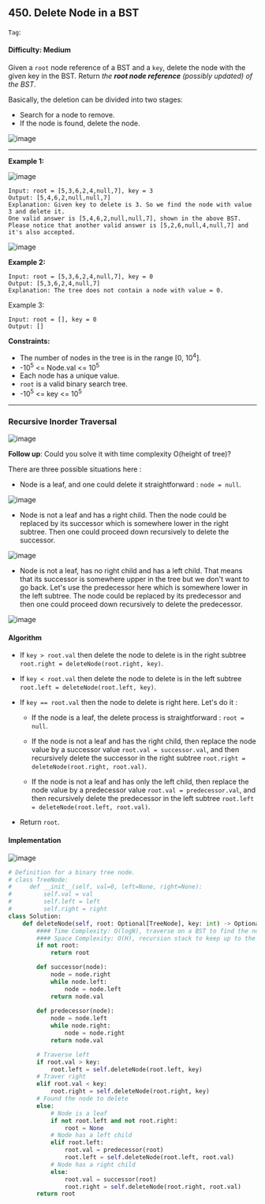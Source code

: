 ## 450. Delete Node in a BST

```Tag```:

#### Difficulty: Medium

Given a ```root``` node reference of a BST and a ```key```, delete the node with the given key in the BST. Return _the __root node reference__ (possibly updated) of the BST_.

Basically, the deletion can be divided into two stages:

- Search for a node to remove.
- If the node is found, delete the node.

![image](https://user-images.githubusercontent.com/35042430/215682882-aa2081be-6e8c-496d-b464-0c27973d4238.png)

---

__Example 1:__

![image](https://assets.leetcode.com/uploads/2020/09/04/del_node_1.jpg)
```
Input: root = [5,3,6,2,4,null,7], key = 3
Output: [5,4,6,2,null,null,7]
Explanation: Given key to delete is 3. So we find the node with value 3 and delete it.
One valid answer is [5,4,6,2,null,null,7], shown in the above BST.
Please notice that another valid answer is [5,2,6,null,4,null,7] and it's also accepted.
```

![image](https://assets.leetcode.com/uploads/2020/09/04/del_node_supp.jpg)

__Example 2:__
```
Input: root = [5,3,6,2,4,null,7], key = 0
Output: [5,3,6,2,4,null,7]
Explanation: The tree does not contain a node with value = 0.
```
Example 3:
```
Input: root = [], key = 0
Output: []
```

__Constraints:__

- The number of nodes in the tree is in the range [0, 10<sup>4</sup>].
- -10<sup>5</sup> <= Node.val <= 10<sup>5</sup>
- Each node has a unique value.
- ```root``` is a valid binary search tree.
- -10<sup>5</sup> <= key <= 10<sup>5</sup>
 
---

### Recursive Inorder Traversal

![image](https://leetcode.com/problems/delete-node-in-a-bst/solutions/281988/Figures/450/succ2.png)

__Follow up__: Could you solve it with time complexity O(height of tree)?

There are three possible situations here :

- Node is a leaf, and one could delete it straightforward : ```node = null```.

![image](https://leetcode.com/problems/delete-node-in-a-bst/solutions/281988/Figures/450/del_leaf.png)

- Node is not a leaf and has a right child. Then the node could be replaced by its successor which is somewhere lower in the right subtree. Then one could proceed down recursively to delete the successor.

![image](https://leetcode.com/problems/delete-node-in-a-bst/solutions/281988/Figures/450/del_succ.png)

- Node is not a leaf, has no right child and has a left child. That means that its successor is somewhere upper in the tree but we don't want to go back. Let's use the predecessor here which is somewhere lower in the left subtree. The node could be replaced by its predecessor and then one could proceed down recursively to delete the predecessor.

![image](https://leetcode.com/problems/delete-node-in-a-bst/solutions/281988/Figures/450/del_pred.png)

#### Algorithm

- If ```key > root.val``` then delete the node to delete is in the right subtree ```root.right = deleteNode(root.right, key)```.

- If ```key < root.val``` then delete the node to delete is in the left subtree ```root.left = deleteNode(root.left, key)```.

- If ```key == root.val``` then the node to delete is right here. Let's do it :

  - If the node is a leaf, the delete process is straightforward : ```root = null```.

  - If the node is not a leaf and has the right child, then replace the node value by a successor value ```root.val = successor.val```, and then recursively delete the successor in the right subtree ```root.right = deleteNode(root.right, root.val)```.

  - If the node is not a leaf and has only the left child, then replace the node value by a predecessor value ```root.val = predecessor.val```, and then recursively delete the predecessor in the left subtree ```root.left = deleteNode(root.left, root.val)```.

- Return ```root```.

#### Implementation

![image](https://leetcode.com/problems/delete-node-in-a-bst/solutions/281988/Figures/450/implem2.png)

```Python
# Definition for a binary tree node.
# class TreeNode:
#     def __init__(self, val=0, left=None, right=None):
#         self.val = val
#         self.left = left
#         self.right = right
class Solution:
    def deleteNode(self, root: Optional[TreeNode], key: int) -> Optional[TreeNode]:
        #### Time Complexity: O(logN), traverse on a BST to find the node to delete
        #### Space Complexity: O(H), recursion stack to keep up to the height of the tree
        if not root:
            return root

        def successor(node):
            node = node.right
            while node.left:
                node = node.left
            return node.val
        
        def predecessor(node):
            node = node.left
            while node.right:
                node = node.right
            return node.val

        # Traverse left
        if root.val > key:
            root.left = self.deleteNode(root.left, key)
        # Traver right
        elif root.val < key:
            root.right = self.deleteNode(root.right, key)
        # Found the node to delete
        else:
            # Node is a leaf
            if not root.left and not root.right:
                root = None
            # Node has a left child
            elif root.left:
                root.val = predecessor(root)
                root.left = self.deleteNode(root.left, root.val)
            # Node has a right child
            else:
                root.val = successor(root)
                root.right = self.deleteNode(root.right, root.val)
        return root
```

